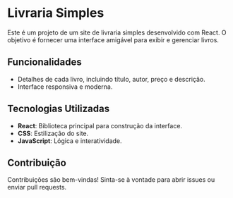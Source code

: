 # Livraria Simples

Este é um projeto de um site de livraria simples desenvolvido com React. O objetivo é fornecer uma interface amigável para exibir e gerenciar livros.

## Funcionalidades

- Detalhes de cada livro, incluindo título, autor, preço e descrição.
- Interface responsiva e moderna.

## Tecnologias Utilizadas

- **React**: Biblioteca principal para construção da interface.
- **CSS**: Estilização do site.
- **JavaScript**: Lógica e interatividade.


## Contribuição

Contribuições são bem-vindas! Sinta-se à vontade para abrir issues ou enviar pull requests.

